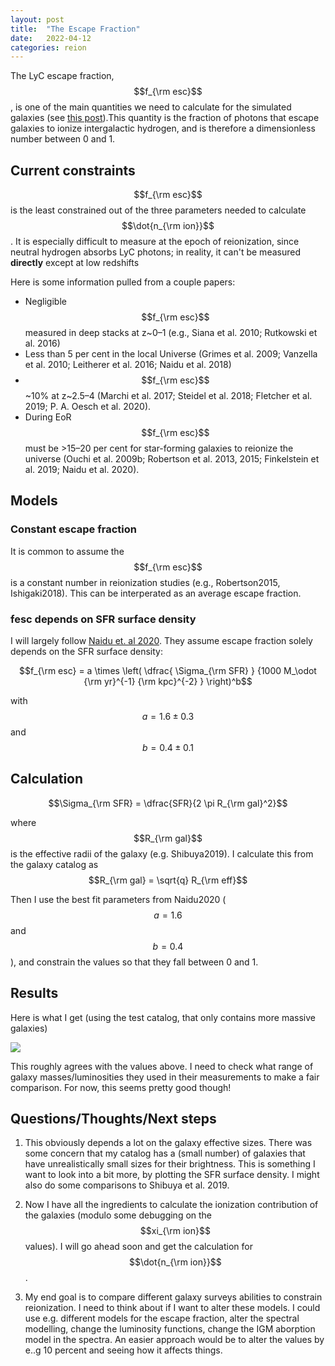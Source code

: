 ```yaml
---
layout: post
title:  "The Escape Fraction"
date:   2022-04-12
categories: reion
---
```


The LyC escape fraction, $$f_{\rm esc}$$, is one of the main quantities we need to calculate for the simulated galaxies (see <a href="https://ndrakos.github.io/blog/reion/Reionization_Modelling/">this post</a>).This quantity is the fraction of photons that escape galaxies to ionize intergalactic hydrogen, and is therefore a dimensionless number between 0 and 1.

## Current constraints

$$f_{\rm esc}$$ is the least constrained out of the three parameters needed to calculate $$\dot{n_{\rm ion}}$$. It is especially difficult to measure at the epoch of reionization, since neutral hydrogen absorbs LyC photons; in reality, it can't be measured **directly** except at low redshifts

Here is some information pulled from a couple papers:
- Negligible $$f_{\rm esc}$$ measured in deep stacks at z~0–1 (e.g., Siana et al. 2010; Rutkowski et al. 2016)
- Less than 5 per cent in the local Universe (Grimes et al. 2009; Vanzella et al. 2010; Leitherer et al. 2016; Naidu et al. 2018)
- $$f_{\rm esc}$$~10% at z~2.5–4 (Marchi et al. 2017; Steidel et al. 2018; Fletcher et al. 2019; P. A. Oesch et al. 2020).
- During EoR  $$f_{\rm esc}$$ must be >15–20 per cent for star-forming galaxies to reionize the universe (Ouchi et al. 2009b; Robertson et al. 2013, 2015; Finkelstein et al. 2019; Naidu et al. 2020).



## Models


### Constant escape fraction

It is common to assume the $$f_{\rm esc}$$ is a constant number in reionization studies (e.g., Robertson2015,  Ishigaki2018). This can be interperated as an average escape fraction.

### fesc depends on SFR surface density

I will largely follow <a href="https://ui.adsabs.harvard.edu/abs/2020ApJ...892..109N/abstract">Naidu et. al 2020</a>. They assume escape fraction solely depends on the SFR surface density:

$$f_{\rm esc} = a \times \left( \dfrac{ \Sigma_{\rm SFR} } {1000 M_\odot {\rm yr}^{-1} {\rm kpc}^{-2} } \right)^b$$

with $$a=1.6 \pm 0.3$$ and $$b=0.4 \pm 0.1$$



## Calculation


$$\Sigma_{\rm SFR} = \dfrac{SFR}{2 \pi R_{\rm gal}^2}$$

where $$R_{\rm gal}$$ is the effective radii of the galaxy (e.g. Shibuya2019). I calculate this from the galaxy catalog as $$R_{\rm gal} = \sqrt{q} R_{\rm eff}$$

Then I use the best fit parameters from Naidu2020 ($$a=1.6$$ and $$b=0.4$$), and constrain the values so that they fall between 0 and 1.


## Results

Here is what I get (using the test catalog, that only contains more massive galaxies)

<img src="{{ site.baseurl }}/assets/plots/20220412_f_esc.png">

This roughly agrees with the values above. I need to check what range of galaxy masses/luminosities they used in their measurements to make a fair comparison. For now, this seems pretty good though!



## Questions/Thoughts/Next steps

1. This obviously depends a lot on the galaxy effective sizes. There was some concern that my catalog has a (small number) of galaxies that have unrealistically small sizes for their brightness. This is something I want to look into a bit more, by plotting the SFR surface density. I might also do some comparisons to Shibuya et al. 2019.

2. Now I have all the ingredients to calculate the ionization contribution of the galaxies (modulo some debugging on the $$xi_{\rm ion}$$ values). I will go ahead soon and get the calculation for $$\dot{n_{\rm ion}}$$.

3. My end goal is to compare different galaxy surveys abilities to constrain reionization. I need to think about if I want to alter these models. I could use e.g. different models for the escape fraction, alter the spectral modelling, change the luminosity functions, change the IGM aborption model in the spectra. An easier approach would be to alter the values by e..g 10 percent and seeing how it affects things.
